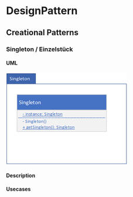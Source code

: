 # DesignPattern
## Creational Patterns
### Singleton / Einzelstück

#### UML
![SingletonUML](img/Singleton.png)

#### Description

#### Usecases
